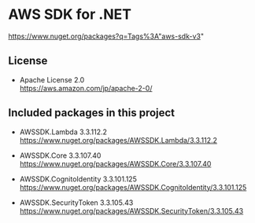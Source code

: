 # AWS SDK for .NET
https://www.nuget.org/packages?q=Tags%3A"aws-sdk-v3"

## License
- Apache License 2.0  
  https://aws.amazon.com/jp/apache-2-0/

## Included packages in this project
- AWSSDK.Lambda 3.3.112.2  
  https://www.nuget.org/packages/AWSSDK.Lambda/3.3.112.2

- AWSSDK.Core 3.3.107.40  
  https://www.nuget.org/packages/AWSSDK.Core/3.3.107.40

- AWSSDK.CognitoIdentity 3.3.101.125  
  https://www.nuget.org/packages/AWSSDK.CognitoIdentity/3.3.101.125

- AWSSDK.SecurityToken 3.3.105.43  
  https://www.nuget.org/packages/AWSSDK.SecurityToken/3.3.105.43
